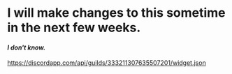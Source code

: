 # I will make changes to this sometime in the next few weeks.
#### *I don't know.*
https://discordapp.com/api/guilds/333211307635507201/widget.json
